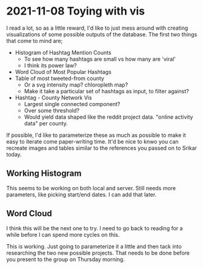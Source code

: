 # 2021-11-08 Toying with vis

I read a lot, so as a little reward, I'd like to just mess around with creating visualizations of some possible outputs of the database. The first two things that come to mind are;

* Histogram of Hashtag Mention Counts
	- To see how many hashtags are small vs how many are 'viral'
	- I think its power law?
* Word Cloud of Most Popular Hashtags
* Table of most tweeted-from county
	- Or a svg intensity map? chloropleth map?
	- Make it take a particular set of hashtags as input, to filter against?
* Hashtag - County Network Vis
	- Largest single connected component? 
	- Over some threshold? 
	- Would yield data shaped like the reddit project data. "online activity data" per county.
	
If possible, I'd like to parameterize these as much as possible to make it easy to iterate come paper-writing time. It'd be nice to knwo you can recreate images and tables similar to the references you passed on to Srikar today. 


## Working Histogram
This seems to be working on both local and server. Still needs more parameters, like picking start/end dates. I can add that later. 

## Word Cloud
I think this will be the next one to try. I need to go back to reading for a while before I can spend more cycles on this. 

This is working. Just going to parameterize it a little and then tack into researching the two new possible projects. That needs to be done before you present to the group on Thursday morning. 